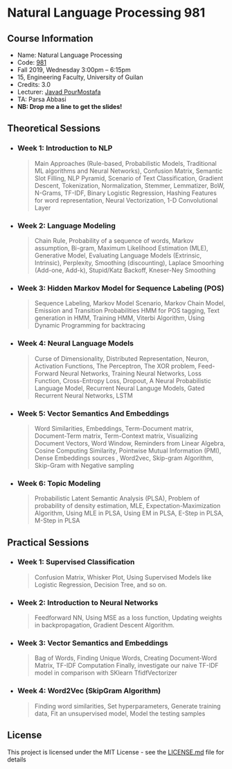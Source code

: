 # Natural Language Processing 981

## Course Information

* Name: Natural Language Processing
* Code: [981](https://javad.pourmostafa.com/NLP981)
* Fall 2019, Wednesday 3:00pm – 6:15pm
* 15, Engineering Faculty, University of Guilan
* Credits: 3.0
* Lecturer: [Javad PourMostafa](https://javad.pourmostafa.com)
* TA: Parsa Abbasi
* <b>NB: Drop me a line to get the slides!</b>

## Theoretical Sessions

* ### Week 1: Introduction to NLP
  > Main Approaches (Rule-based, Probabilistic Models, Traditional ML algorithms and Neural Networks), Confusion Matrix, Semantic Slot Filling, NLP Pyramid, Scenario of Text Classification, Gradient Descent, Tokenization, Normalization, Stemmer, Lemmatizer, BoW, N-Grams, TF-IDF, Binary Logistic Regression, Hashing Features for word representation, Neural Vectorization, 1-D Convolutional Layer

* ### Week 2: Language Modeling
  > Chain Rule, Probability of a sequence of words, Markov assumption, Bi-gram, Maximum Likelihood Estimation (MLE), Generative Model, Evaluating Language Models (Extrinsic, Intrinsic), Perplexity, Smoothing (discounting), Laplace Smoorhing (Add-one, Add-k), Stupid/Katz Backoff, Kneser-Ney Smoothing

* ### Week 3: Hidden Markov Model for Sequence Labeling (POS)
  > Sequence Labeling, Markov Model Scenario, Markov Chain Model, Emission and Transition Probabilities
  > HMM for POS tagging, Text generation in HMM, Training HMM, Viterbi Algorithm, Using Dynamic Programming for backtracing

* ### Week 4: Neural Language Models
  > Curse of Dimensionality, Distributed Representation, Neuron, Activation Functions, The Perceptron, The XOR problem, Feed-Forward Neural Networks, Training Neural Networks, Loss Function, Cross-Entropy Loss, Dropout, A Neural Probabilistic Language Model, Recurrent Neural Languge Models, Gated Recurrent Neural Networks, LSTM
  
* ### Week 5: Vector Semantics And Embeddings
  > Word Similarities, Embeddings, Term-Document matrix, Document-Term matrix, Term-Context matrix, Visualizing Document Vectors, Word Window, Reminders from Linear Algebra, Cosine Computing Similarity, Pointwise Mutual Information (PMI),
  Dense Embeddings sources , Word2vec, Skip-gram Algorithm, Skip-Gram with Negative sampling
  
* ### Week 6: Topic Modeling
  > Probabilistic Latent Semantic Analysis (PLSA), Problem of probability of density estimation, MLE, Expectation-Maximization Algorithm, Using MLE in PLSA, Using EM in PLSA, E-Step in PLSA, M-Step in PLSA
  
## Practical Sessions

* ### Week 1: Supervised Classification
  > Confusion Matrix, Whisker Plot, Using Supervised Models like Logistic Regression, Decision Tree, and so on.

* ### Week 2: Introduction to Neural Networks
  > Feedforward NN, Using MSE as a loss function, Updating weights in backpropagation, Gradient Descent Algorithm.

* ### Week 3: Vector Semantics and Embeddings
  > Bag of Words, Finding Unique Words, Creating Document-Word Matrix, TF-IDF Computation
  Finally, investigate our naive TF-IDF model in comparison with SKlearn TfidfVectorizer
  
* ### Week 4: Word2Vec (SkipGram Algorithm)
  > Finding word similarities, Set hyperparameters, Generate training data, Fit an unsupervised model, Model the testing samples 

## License

This project is licensed under the MIT License - see the [LICENSE.md](LICENSE.md) file for details

